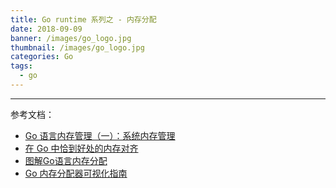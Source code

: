 ```yaml
---
title: Go runtime 系列之 - 内存分配
date: 2018-09-09
banner: /images/go_logo.jpg
thumbnail: /images/go_logo.jpg
categories: Go
tags:
  - go
---
```

----------------------------------

<!-- more -->

参考文档：

- [Go 语言内存管理（一）：系统内存管理](https://mp.weixin.qq.com/s?__biz=MzkyMzI0NjkzMw==&mid=2247491623&idx=1&sn=f6ac324f4fe9c72ae394f5425deee344&source=41#wechat_redirect)
- [在 Go 中恰到好处的内存对齐](https://mp.weixin.qq.com/s/OUY5T8_o7mS5jB386WWWfA)
- [图解Go语言内存分配](https://mp.weixin.qq.com/s?__biz=MzkyMzI0NjkzMw==&mid=2247491643&idx=1&sn=6f9d92f755679860c3767572267ca826&source=41#wechat_redirect)
- [Go 内存分配器可视化指南](https://github.com/coldnight/go-memory-allocator-visual-guide)
